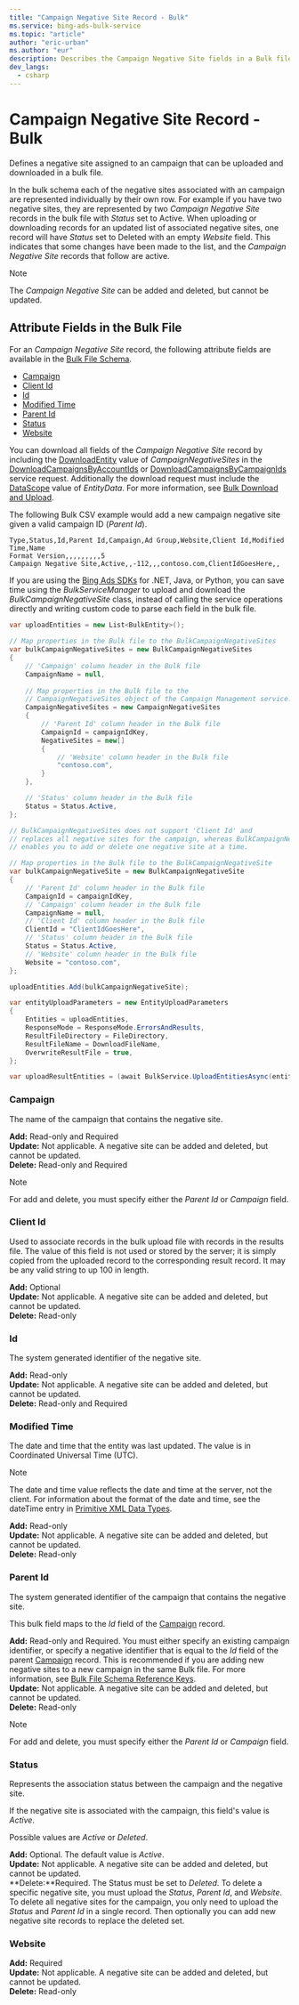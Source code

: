 ```yaml
---
title: "Campaign Negative Site Record - Bulk"
ms.service: bing-ads-bulk-service
ms.topic: "article"
author: "eric-urban"
ms.author: "eur"
description: Describes the Campaign Negative Site fields in a Bulk file.
dev_langs:
  - csharp
---
```

# Campaign Negative Site Record - Bulk
Defines a negative site assigned to an campaign that can be uploaded and downloaded in a bulk file.

In the bulk schema each of the negative sites associated with an campaign are represented individually by their own row. For example if you have two negative sites, they are represented by two *Campaign Negative Site* records in the bulk file with *Status* set to Active. When uploading or downloading records for an updated list of associated negative sites, one record will have *Status* set to Deleted with an empty *Website* field. This indicates that some changes have been made to the list, and the *Campaign Negative Site* records that follow are active.

> [!NOTE]
> The *Campaign Negative Site* can be added and deleted, but cannot be updated.

## <a name="entitydata"></a>Attribute Fields in the Bulk File
For an *Campaign Negative Site* record, the following attribute fields are available in the [Bulk File Schema](bulk-file-schema.md). 

- [Campaign](#campaign)
- [Client Id](#clientid)
- [Id](#id)
- [Modified Time](#modifiedtime)
- [Parent Id](#parentid)
- [Status](#status)
- [Website](#website)

You can download all fields of the *Campaign Negative Site* record by including the [DownloadEntity](downloadentity.md) value of *CampaignNegativeSites* in the [DownloadCampaignsByAccountIds](downloadcampaignsbyaccountids.md) or [DownloadCampaignsByCampaignIds](downloadcampaignsbycampaignids.md) service request. Additionally the download request must include the [DataScope](datascope.md) value of *EntityData*. For more information, see [Bulk Download and Upload](../guides/bulk-download-upload.md).

The following Bulk CSV example would add a new campaign negative site given a valid campaign ID (*Parent Id*). 

```csv
Type,Status,Id,Parent Id,Campaign,Ad Group,Website,Client Id,Modified Time,Name
Format Version,,,,,,,,,5
Campaign Negative Site,Active,,-112,,,contoso.com,ClientIdGoesHere,,
```

If you are using the [Bing Ads SDKs](../guides/client-libraries.md) for .NET, Java, or Python, you can save time using the *BulkServiceManager* to upload and download the *BulkCampaignNegativeSite* class, instead of calling the service operations directly and writing custom code to parse each field in the bulk file. 


```csharp
var uploadEntities = new List<BulkEntity>();
	
// Map properties in the Bulk file to the BulkCampaignNegativeSites
var bulkCampaignNegativeSites = new BulkCampaignNegativeSites
{
    // 'Campaign' column header in the Bulk file
    CampaignName = null,
                
    // Map properties in the Bulk file to the 
    // CampaignNegativeSites object of the Campaign Management service.
    CampaignNegativeSites = new CampaignNegativeSites
    {
        // 'Parent Id' column header in the Bulk file
        CampaignId = campaignIdKey,
        NegativeSites = new[]
        {
            // 'Website' column header in the Bulk file
            "contoso.com",
        }
    },

    // 'Status' column header in the Bulk file
    Status = Status.Active,
};

// BulkCampaignNegativeSites does not support 'Client Id' and
// replaces all negative sites for the campaign, whereas BulkCampaignNegativeSite
// enables you to add or delete one negative site at a time.

// Map properties in the Bulk file to the BulkCampaignNegativeSite
var bulkCampaignNegativeSite = new BulkCampaignNegativeSite
{
    // 'Parent Id' column header in the Bulk file
    CampaignId = campaignIdKey,
    // 'Campaign' column header in the Bulk file
    CampaignName = null,
    // 'Client Id' column header in the Bulk file
    ClientId = "ClientIdGoesHere",
    // 'Status' column header in the Bulk file
    Status = Status.Active,
    // 'Website' column header in the Bulk file
    Website = "contoso.com",
};

uploadEntities.Add(bulkCampaignNegativeSite);

var entityUploadParameters = new EntityUploadParameters
{
    Entities = uploadEntities,
    ResponseMode = ResponseMode.ErrorsAndResults,
    ResultFileDirectory = FileDirectory,
    ResultFileName = DownloadFileName,
    OverwriteResultFile = true,
};

var uploadResultEntities = (await BulkService.UploadEntitiesAsync(entityUploadParameters)).ToList();
```

### <a name="campaign"></a>Campaign
The name of the campaign that contains the negative site.

**Add:** Read-only and Required  
**Update:** Not applicable. A negative site can be added and deleted, but cannot be updated.  
**Delete:** Read-only and Required  

> [!NOTE]
> For add and delete, you must specify either the *Parent Id* or *Campaign* field.

### <a name="clientid"></a>Client Id
Used to associate records in the bulk upload file with records in the results file. The value of this field is not used or stored by the server; it is simply copied from the uploaded record to the corresponding result record. It may be any valid string to up 100 in length.

**Add:** Optional  
**Update:** Not applicable. A negative site can be added and deleted, but cannot be updated.    
**Delete:** Read-only  

### <a name="id"></a>Id
The system generated identifier of the negative site.

**Add:** Read-only  
**Update:** Not applicable. A negative site can be added and deleted, but cannot be updated.  
**Delete:** Read-only and Required  

### <a name="modifiedtime"></a>Modified Time
The date and time that the entity was last updated. The value is in Coordinated Universal Time (UTC).

> [!NOTE]
> The date and time value reflects the date and time at the server, not the client. For information about the format of the date and time, see the dateTime entry in [Primitive XML Data Types](https://go.microsoft.com/fwlink/?linkid=859198).

**Add:** Read-only  
**Update:** Not applicable. A negative site can be added and deleted, but cannot be updated.  
**Delete:** Read-only  

### <a name="parentid"></a>Parent Id
The system generated identifier of the campaign that contains the negative site.

This bulk field maps to the *Id* field of the [Campaign](campaign.md) record.

**Add:** Read-only and Required. You must either specify an existing campaign identifier, or specify a negative identifier that is equal to the *Id* field of the parent [Campaign](campaign.md) record. This is recommended if you are adding new negative sites to a new campaign in the same Bulk file. For more information, see [Bulk File Schema Reference Keys](~/bulk-service/bulk-file-schema.md#referencekeys).  
**Update:** Not applicable. A negative site can be added and deleted, but cannot be updated.  
**Delete:** Read-only  

> [!NOTE]
> For add and delete, you must specify either the *Parent Id* or *Campaign* field.

### <a name="status"></a>Status
Represents the association status between the campaign and the negative site.

If the negative site is associated with the campaign, this  field's value is *Active*.

Possible values are *Active* or *Deleted*. 

**Add:** Optional. The default value is *Active*.  
**Update:** Not applicable. A negative site can be added and deleted, but cannot be updated.    
**Delete:**Required. The Status must be set to *Deleted*. To delete a specific negative site, you must upload the *Status*, *Parent Id*, and *Website*. To delete all negative sites for the campaign, you only need to upload the *Status* and *Parent Id* in a single record. Then optionally you can add new negative site records to replace the deleted set. 

### <a name="website"></a>Website


**Add:** Required  
**Update:** Not applicable. A negative site can be added and deleted, but cannot be updated.    
**Delete:** Read-only

